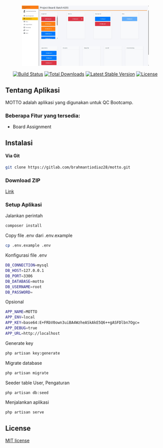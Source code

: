 <p align="center"><a href="https://laravel.com" target="_blank"><img src="https://raw.githubusercontent.com/brahmantiodiaz/motto/refs/heads/main/motto-view.jpg" width="400"></a></p>

<p align="center">
<a href="https://travis-ci.org/laravel/framework"><img src="https://travis-ci.org/laravel/framework.svg" alt="Build Status"></a>
<a href="https://packagist.org/packages/laravel/framework"><img src="https://img.shields.io/packagist/dt/laravel/framework" alt="Total Downloads"></a>
<a href="https://packagist.org/packages/laravel/framework"><img src="https://img.shields.io/packagist/v/laravel/framework" alt="Latest Stable Version"></a>
<a href="https://packagist.org/packages/laravel/framework"><img src="https://img.shields.io/packagist/l/laravel/framework" alt="License"></a>
</p>

## Tentang Aplikasi

MOTTO adalah aplikasi yang digunakan untuk QC Bootcamp.

### Beberapa Fitur yang tersedia:
- Board Assignment

## Instalasi
#### Via Git
```bash
git clone https://gitlab.com/brahmantiodiaz28/motto.git
```

### Download ZIP
[Link](https://gitlab.com/brahmantiodiaz28/motto/-/archive/main/motto-main.zip)

### Setup Aplikasi
Jalankan perintah 
```bash
composer install
```
Copy file .env dari .env.example
```bash
cp .env.example .env
```
Konfigurasi file .env
```bash
DB_CONNECTION=mysql
DB_HOST=127.0.0.1
DB_PORT=3306
DB_DATABASE=motto
DB_USERNAME=root
DB_PASSWORD=
```
Opsional
```bash
APP_NAME=MOTTO
APP_ENV=local
APP_KEY=base64:E+FRbV0own3uiBA4WzheASkAkE5Q6++gASFDlbn7Ogc=
APP_DEBUG=true
APP_URL=http://localhost
```
Generate key
```bash
php artisan key:generate
```
Migrate database
```bash
php artisan migrate
```
Seeder table User, Pengaturan
```bash
php artisan db:seed
```
Menjalankan aplikasi
```bash
php artisan serve
```

## License

[MIT license](https://opensource.org/licenses/MIT)
